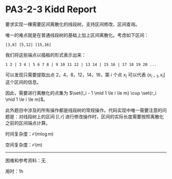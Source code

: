 # PA3-2-3 Kidd Report

要求实现一棵需要区间离散化的线段树，支持区间修改、区间查询。

唯一的难点就是在普通线段树的基础上加上区间离散化。考虑如下区间：

```plain
[3,8] [5,12] [15,16]
```

我们将这些端点以插板的形式表示出来：

```plain
1 2 | 3 4 | 5 6 7 8 | 9 10 11 12 | 13 14 | 15 16 | 17 18 19 20 ...
```

可以发现只需要提取出点 2，4，8，12，14，16，第 $i$ 个点 $x_i$ 可以代表 $(x_{i - 1}, x_{i}]$ 这个区间的信息。

因此，需要进行离散化的点集为 $\set{l_i - 1 \mid 1 \le i \le m} \cup \set{r_i \mid 1 \le i \le m}$。

此外题目中涉及的所有操作都是线段树的常规操作。代码实现中唯一需要注意的问题是：对线段树上的区间 $[l, r]$ 进行修改操作时，区间的实际长度需要按照离散化之前的区间端点计算。

时间复杂度：$\mathcal O(m \log m)$

空间复杂度：$\mathcal O(m)$

---

困难和参考资料：无

用时：1h
